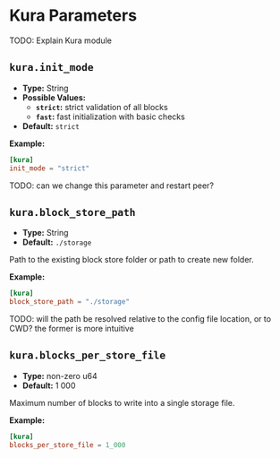# Kura Parameters

TODO: Explain Kura module

## `kura.init_mode`

- **Type:** String
- **Possible Values:**
  - **`strict`:** strict validation of all blocks
  - **`fast`:** fast initialization with basic checks
- **Default:** `strict`

**Example:**

```toml
[kura]
init_mode = "strict"
```

TODO: can we change this parameter and restart peer? 

## `kura.block_store_path`

- **Type:** String
- **Default:** `./storage`

Path to the existing block store folder or path to create new folder.

**Example:**

```toml
[kura]
block_store_path = "./storage"
```

TODO: will the path be resolved relative to the config file location, or to CWD? the former is more intuitive

## `kura.blocks_per_store_file`

- **Type:** non-zero u64
- **Default:** $1\ 000$

Maximum number of blocks to write into a single storage file.

**Example:**

```toml
[kura]
blocks_per_store_file = 1_000
```
